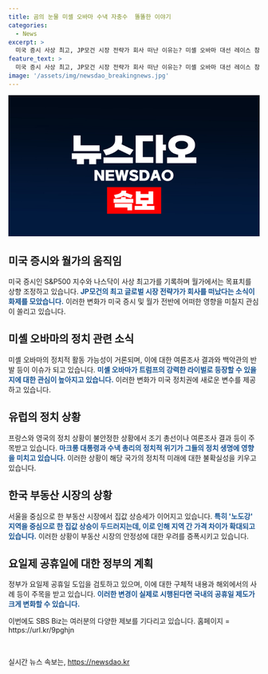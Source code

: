 ```yaml
---
title: 곰의 눈물 미셸 오바마 수낵 자충수  똘똘한 이야기
categories:
  - News
excerpt: >
  미국 증시 사상 최고, JP모건 시장 전략가 회사 떠난 이유는? 미셸 오바마 대선 레이스 참여? 수낵·영국 조기총선 위기? 노도강 집값 상승세, 서울 아파트 양극화 커지는 중. 정부, 요일제 공휴일 도입 검토 중 - SBS Biz에서 더 많은 정보 확인하세요! (링크)
feature_text: >
  미국 증시 사상 최고, JP모건 시장 전략가 회사 떠난 이유는? 미셸 오바마 대선 레이스 참여? 수낵·영국 조기총선 위기? 노도강 집값 상승세, 서울 아파트 양극화 커지는 중. 정부, 요일제 공휴일 도입 검토 중 - SBS Biz에서 더 많은 정보 확인하세요! (링크)
image: '/assets/img/newsdao_breakingnews.jpg'
---
```


<p><img src="/assets/img/newsdao_breakingnews.jpg" alt="firstkoreanews 속보" /></p>

<h2 data-ke-size="size26">미국 증시와 월가의 움직임</h2>

<p>미국 증시인 S&amp;P500 지수와 나스닥이 사상 최고가를 기록하며 월가에서는 목표치를 상향 조정하고 있습니다. <b><span style="color: #1a5490;">JP모건의 최고 글로벌 시장 전략가가 회사를 떠났다는 소식이 화제를 모았습니다.</span></b> 이러한 변화가 미국 증시 및 월가 전반에 어떠한 영향을 미칠지 관심이 쏠리고 있습니다.</p>

<h2 data-ke-size="size26">미셸 오바마의 정치 관련 소식</h2>

<p>미셸 오바마의 정치적 활동 가능성이 거론되며, 이에 대한 여론조사 결과와 백악관의 반발 등이 이슈가 되고 있습니다. <b><span style="color: #1a5490;">미셸 오바마가 트럼프의 강력한 라이벌로 등장할 수 있을지에 대한 관심이 높아지고 있습니다.</span></b> 이러한 변화가 미국 정치권에 새로운 변수를 제공하고 있습니다.</p>

<h2 data-ke-size="size26">유럽의 정치 상황</h2>

<p>프랑스와 영국의 정치 상황이 불안정한 상황에서 조기 총선이나 여론조사 결과 등이 주목받고 있습니다. <b><span style="color: #1a5490;">마크롱 대통령과 수낵 총리의 정치적 위기가 그들의 정치 생명에 영향을 미치고 있습니다.</span></b> 이러한 상황이 해당 국가의 정치적 미래에 대한 불확실성을 키우고 있습니다.</p>

<h2 data-ke-size="size26">한국 부동산 시장의 상황</h2>

<p>서울을 중심으로 한 부동산 시장에서 집값 상승세가 이어지고 있습니다. <b><span style="color: #1a5490;">특히 '노도강' 지역을 중심으로 한 집값 상승이 두드러지는데, 이로 인해 지역 간 가격 차이가 확대되고 있습니다.</span></b> 이러한 상황이 부동산 시장의 안정성에 대한 우려를 증폭시키고 있습니다. </p>

<h2 data-ke-size="size26">요일제 공휴일에 대한 정부의 계획</h2>

<p>정부가 요일제 공휴일 도입을 검토하고 있으며, 이에 대한 구체적 내용과 해외에서의 사례 등이 주목을 받고 있습니다. <b><span style="color: #1a5490;">이러한 변경이 실제로 시행된다면 국내의 공휴일 제도가 크게 변화할 수 있습니다.</span></b></p>

<p>이번에도 SBS Biz는 여러분의 다양한 제보를 기다리고 있습니다. 
홈페이지 = https://url.kr/9pghjn</p>

<p data-ke-size="size16">&nbsp;</p>
실시간 뉴스 속보는, <a href="https://newsdao.kr" rel="dofollow">https://newsdao.kr</a>


